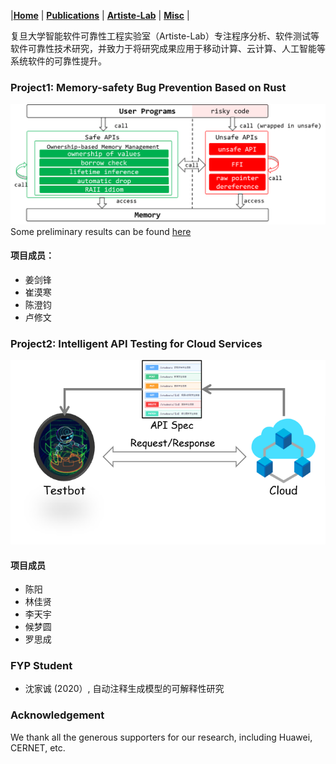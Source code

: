 
|[<b>Home</b>](https://hxuhack.github.io/) | [<b>Publications</b>](../publication/list) | [<b>Artiste-Lab</b>](../lab/page) | [<b>Misc</b>](../misc/list) |

复旦大学智能软件可靠性工程实验室（Artiste-Lab）专注程序分析、软件测试等软件可靠性技术研究，并致力于将研究成果应用于移动计算、云计算、人工智能等系统软件的可靠性提升。

### Project1: Memory-safety Bug Prevention Based on Rust

![avatar](rust.png)
Some preliminary results can be found [here](https://arxiv.org/abs/2003.03296)

#### 项目成员：
- 姜剑锋
- 崔漠寒 
- 陈澄钧
- 卢修文

### Project2: Intelligent API Testing for Cloud Services

![avatar](cloud.png)

#### 项目成员
- 陈阳
- 林佳贤
- 李天宇
- 候梦圆
- 罗思成

### FYP Student 
 - 沈家诚 (2020）, 自动注释生成模型的可解释性研究

### Acknowledgement

We thank all the generous supporters for our research, including Huawei, CERNET, etc.
